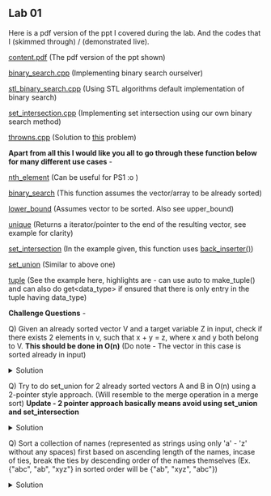 ## Lab 01

Here is a pdf version of the ppt I covered during the lab. And the codes that I (skimmed through) / (demonstrated live).

  [content.pdf](content.pdf) (The pdf version of the ppt shown)

  [binary_search.cpp](binary_search.cpp) (Implementing binary search ourselver)

  [stl_binary_search.cpp](stl_binary_search.cpp) (Using STL algorithms default implementation of binary search)

  [set_intersection.cpp](set_intersection.cpp) (Implementing set intersection using our own binary search method)

  [throwns.cpp](throwns.cpp) (Solution to [this](https://open.kattis.com/problems/throwns) problem)

**Apart from all this I would like you all to go through these function below for many different use cases** -

  [nth_element](http://en.cppreference.com/w/cpp/algorithm/nth_element) (Can be useful for PS1 :o )

  [binary_search](http://en.cppreference.com/w/cpp/algorithm/binary_search) (This function assumes the vector/array to be already sorted)

  [lower_bound](http://en.cppreference.com/w/cpp/algorithm/lower_bound) (Assumes vector to be sorted. Also see upper_bound)

  [unique](http://en.cppreference.com/w/cpp/algorithm/unique) (Returns a iterator/pointer to the end of the resulting vector, see example for clarity)

  [set_intersection](http://en.cppreference.com/w/cpp/algorithm/set_intersection) (In the example given, this function uses [back_inserter()](http://en.cppreference.com/w/cpp/iterator/back_inserter))

  [set_union](http://en.cppreference.com/w/cpp/algorithm/set_union) (Similar to above one)

  [tuple](http://en.cppreference.com/w/cpp/utility/tuple/get) (See the example here, highlights are - can use auto to make_tuple() and can also do get&lt;data_type&gt; if ensured that there is only entry in the tuple having data_type)

**Challenge Questions** -

Q) Given an already sorted vector V and a target variable Z in input, check if there exists 2 elements in v, such that x + y = z, where x and y both belong to V. **This should be done in O(n)** (Do note - The vector in this case is sorted already in input)

<details>
  <summary>Solution</summary>
  <pre>
  // Let the vector be V and the target be Z. Assuming V to be sorted.
  int l = 0;
  for(int r = (int)V.size() - 1; r >= 0; r--) {
    while(V[l] + V[r] < z and l + 1 < r)  l++;
    if(V[l] + V[r]  == z) {
      cout<<"Found --> "<<V[l]<<" "<<V[r]<<endl;
      break;
    }
  }
  // The broad idea is to have 2 pointers, one on the left most
  // side of the vector and the other on the right most side.
  // Now slowly move the right pointer leftwards, i.e decrement
  // its postion by -1. While you are moving it to the left you
  // will realise that the net sum of A[l] + A[r] would decrease,
  // because A[r] < A[r + 1], so to again up this value close
  // to Z, you move l pointer forward, i.e increment it.
  </pre>
</details>

Q) Try to do set_union for 2 already sorted vectors A and B in O(n) using a 2-pointer style approach. (Will resemble to the merge operation in a merge sort)
**Update - 2 pointer approach basically means avoid using set_union and set_intersection**

<details>
  <summary>Solution</summary>
  <pre>
  // Assuming I have vector A<> and vector B<> sorted.
  int l1 = 0, l2 = 0, top = -1;
  // top denotes the current top value in the res vector.
  // I am assuming that both the vectors will NOT contain any -1.
  // -1 is a sentinel value used to make the code shorter.
  vector&l;int&rt; res; //The vector which will have the union result.
  while(l1 < (int)A.size() or l2 < (int)B.size()) {
    if(l1 == (int)A.size()) {
      if(B[l2] != top)  res.push_back(B[l2]), top = B[l2];
      l2++;
    }
    else if(l2 == (int)B.size()) {
      if(A[l1] != top)  res.push_back(A[l1]), top = A[l1];
      l1++;
    }
    else {
      if(A[l1] <= B[l2]) {
        if(A[l1] != top)  res.push_back(A[l1]), top = A[l1];
        l1++;
      }
      else {
        if(B[l2] != top)  res.push_back(B[l2]), top = B[l2];
        l2++;
      }
    }
  }
  for(auto v : res) cout<<v<<" ";
  cout<<endl;
  // Here the broad idea is that you keep 2 pointers
  // where you move the one which points to the smaller element
  // and push it in the res vector if and only if the current
  // element at the top of the res vector is different from the element
  // being pushed. This ensured that an element is only pushed once.
  // Therefore it is equivalent to a set_union.
  // If you did NOT keep the top condition and just pushed it regardless of
  // the current top, then this would be the code for the merge step in
  // a merge-sort algorithm implementation.
  </pre>
</details>

Q) Sort a collection of names (represented as strings using only 'a' - 'z' without any spaces) first based on ascending length of the names, incase of ties, break the ties by descending order of the names themselves (Ex. {"abc", "ab", "xyz"} in sorted order will be {"ab", "xyz", "abc"})

<details>
  <summary>Solution</summary>
  The broad idea is to make a pair<int, string> where pair.first = -1 * length_of_the_string and pair.second = the string itself, so now we sort a vector of these pairs and then reverse it. One alternate approach is to define your own comparator function and another alternate approach but slightly complicated is to remap 'a' to 'z' , 'b' to 'y', 'c' to 'x' and so on, now the strings will "kind of look like negated strings", so now you could just sort the entire thing, using +1 * length_of_the_string in pair.first.
</details>
